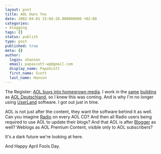 ```yaml
---
layout: post
title: AOL Owns You
date: 2002-04-01 15:04:28.000000000 +02:00
categories:
- blogging
tags: []
status: publish
type: post
published: true
meta: {}
author:
  login: shanson
  email: papascott-wp@gmail.com
  display_name: PapaScott
  first_name: Scott
  last_name: Hanson
---
```

<p>The Register: <a href="http://www.theregister.co.uk/content/28/24652.html">AOL buys into homegrown media</a>. I work in the <a href="/2000/05/24">same</a> <a href="/2000/11/30">building</a> as <a href="http://www.aol.de">AOL Deutschland</a>, so I knew this was coming. And is why I'm no longer using <a href="http://www.userland.com">UserLand</a> software. I got out just in time.</p>
<p>AOL is not just after the content, they want the software behind it as well. Can you imagine <a href="http://radio.userland.com">Radio</a> on every AOL CD? And then all Radio users being required to use AOL to update their blogs? And that AOL is after <a href="http://www.blogger.com">Blogger</a> as well? Weblogs as AOL Premium Content, visible only to AOL subscribers?</p>
<p>It's a dark future we're looking at here.</p>
<p>And Happy April Fools Day.</p>
